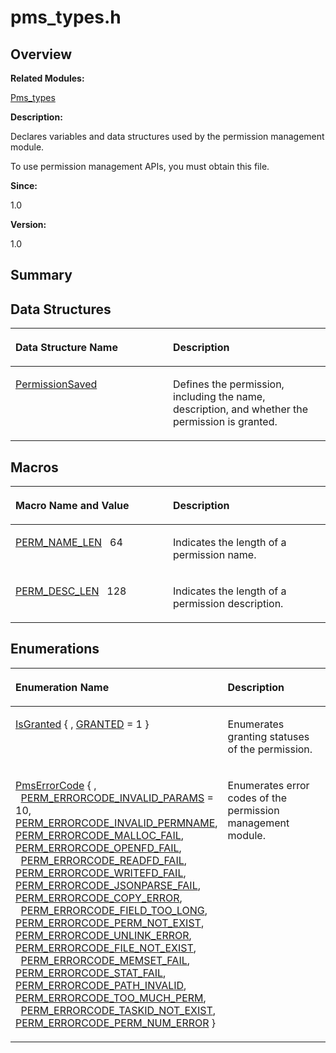 # pms\_types.h<a name="ZH-CN_TOPIC_0000001055678070"></a>

## **Overview**<a name="section1236350947093527"></a>

**Related Modules:**

[Pms\_types](Pms_types.md)

**Description:**

Declares variables and data structures used by the permission management module. 

To use permission management APIs, you must obtain this file.

**Since:**

1.0

**Version:**

1.0

## **Summary**<a name="section1546724390093527"></a>

## Data Structures<a name="nested-classes"></a>

<a name="table350574825093527"></a>
<table><thead align="left"><tr id="row702535414093527"><th class="cellrowborder" valign="top" width="50%" id="mcps1.1.3.1.1"><p id="p720409678093527"><a name="p720409678093527"></a><a name="p720409678093527"></a>Data Structure Name</p>
</th>
<th class="cellrowborder" valign="top" width="50%" id="mcps1.1.3.1.2"><p id="p2023480408093527"><a name="p2023480408093527"></a><a name="p2023480408093527"></a>Description</p>
</th>
</tr>
</thead>
<tbody><tr id="row2034304921093527"><td class="cellrowborder" valign="top" width="50%" headers="mcps1.1.3.1.1 "><p id="p842748810093527"><a name="p842748810093527"></a><a name="p842748810093527"></a><a href="PermissionSaved.md">PermissionSaved</a></p>
</td>
<td class="cellrowborder" valign="top" width="50%" headers="mcps1.1.3.1.2 "><p id="p413714665093527"><a name="p413714665093527"></a><a name="p413714665093527"></a>Defines the permission, including the name, description, and whether the permission is granted. </p>
</td>
</tr>
</tbody>
</table>

## Macros<a name="define-members"></a>

<a name="table129617218093527"></a>
<table><thead align="left"><tr id="row836853167093527"><th class="cellrowborder" valign="top" width="50%" id="mcps1.1.3.1.1"><p id="p1790181627093527"><a name="p1790181627093527"></a><a name="p1790181627093527"></a>Macro Name and Value</p>
</th>
<th class="cellrowborder" valign="top" width="50%" id="mcps1.1.3.1.2"><p id="p758291946093527"><a name="p758291946093527"></a><a name="p758291946093527"></a>Description</p>
</th>
</tr>
</thead>
<tbody><tr id="row1708442184093527"><td class="cellrowborder" valign="top" width="50%" headers="mcps1.1.3.1.1 "><p id="p1683529383093527"><a name="p1683529383093527"></a><a name="p1683529383093527"></a><a href="Pms_types.md#ga1d7d82a3741ecedc4d993b523d95c0c8">PERM_NAME_LEN</a>&nbsp;&nbsp;&nbsp;64</p>
</td>
<td class="cellrowborder" valign="top" width="50%" headers="mcps1.1.3.1.2 "><p id="p998265675093527"><a name="p998265675093527"></a><a name="p998265675093527"></a>Indicates the length of a permission name. </p>
</td>
</tr>
<tr id="row73630451093527"><td class="cellrowborder" valign="top" width="50%" headers="mcps1.1.3.1.1 "><p id="p667508035093527"><a name="p667508035093527"></a><a name="p667508035093527"></a><a href="Pms_types.md#gafb859b51e2b9552103cf1ba665e8eb7a">PERM_DESC_LEN</a>&nbsp;&nbsp;&nbsp;128</p>
</td>
<td class="cellrowborder" valign="top" width="50%" headers="mcps1.1.3.1.2 "><p id="p1554880298093527"><a name="p1554880298093527"></a><a name="p1554880298093527"></a>Indicates the length of a permission description. </p>
</td>
</tr>
</tbody>
</table>

## Enumerations<a name="enum-members"></a>

<a name="table1269050344093527"></a>
<table><thead align="left"><tr id="row269746032093527"><th class="cellrowborder" valign="top" width="50%" id="mcps1.1.3.1.1"><p id="p1171308524093527"><a name="p1171308524093527"></a><a name="p1171308524093527"></a>Enumeration Name</p>
</th>
<th class="cellrowborder" valign="top" width="50%" id="mcps1.1.3.1.2"><p id="p970009374093527"><a name="p970009374093527"></a><a name="p970009374093527"></a>Description</p>
</th>
</tr>
</thead>
<tbody><tr id="row1253626721093527"><td class="cellrowborder" valign="top" width="50%" headers="mcps1.1.3.1.1 "><p id="p1976610256093527"><a name="p1976610256093527"></a><a name="p1976610256093527"></a><a href="Pms_types.md#ga56644f429963f015addb12e36e2344f7">IsGranted</a> { , <a href="Pms_types.md#gga56644f429963f015addb12e36e2344f7a440c8b08fdd77c2aa90283c06dbe465a">GRANTED</a> = 1 }</p>
</td>
<td class="cellrowborder" valign="top" width="50%" headers="mcps1.1.3.1.2 "><p id="p751862224093527"><a name="p751862224093527"></a><a name="p751862224093527"></a>Enumerates granting statuses of the permission. </p>
</td>
</tr>
<tr id="row1191491637093527"><td class="cellrowborder" valign="top" width="50%" headers="mcps1.1.3.1.1 "><p id="p2038426246093527"><a name="p2038426246093527"></a><a name="p2038426246093527"></a><a href="Pms_types.md#gacb79d7f5cd64c73479e0bdd9525265a8">PmsErrorCode</a> { , &nbsp;&nbsp;<a href="Pms_types.md#ggacb79d7f5cd64c73479e0bdd9525265a8ad3d70d0327fc60a9067f853bbe938fd4">PERM_ERRORCODE_INVALID_PARAMS</a> = 10, <a href="Pms_types.md#ggacb79d7f5cd64c73479e0bdd9525265a8ae6c8da1f46cf729021be0ee3ac28d506">PERM_ERRORCODE_INVALID_PERMNAME</a>, <a href="Pms_types.md#ggacb79d7f5cd64c73479e0bdd9525265a8a29ad932e0c9f71f287b0854635fbfdfc">PERM_ERRORCODE_MALLOC_FAIL</a>, <a href="Pms_types.md#ggacb79d7f5cd64c73479e0bdd9525265a8a93548eedb6a47d5240f04d9e7066ae42">PERM_ERRORCODE_OPENFD_FAIL</a>, &nbsp;&nbsp;<a href="Pms_types.md#ggacb79d7f5cd64c73479e0bdd9525265a8ad5bbbd7a5c1964a8e32f8cd910d1e1b1">PERM_ERRORCODE_READFD_FAIL</a>, <a href="Pms_types.md#ggacb79d7f5cd64c73479e0bdd9525265a8ac9f97daf3819939bec448a74633d76dd">PERM_ERRORCODE_WRITEFD_FAIL</a>, <a href="Pms_types.md#ggacb79d7f5cd64c73479e0bdd9525265a8a93871916c514e5e08b5e71668e78c5f9">PERM_ERRORCODE_JSONPARSE_FAIL</a>, <a href="Pms_types.md#ggacb79d7f5cd64c73479e0bdd9525265a8a21d2c3ca74a60578d909d7e3599d2329">PERM_ERRORCODE_COPY_ERROR</a>, &nbsp;&nbsp;<a href="Pms_types.md#ggacb79d7f5cd64c73479e0bdd9525265a8ab60b867e2cd8d6dad65fec5438bc9d8f">PERM_ERRORCODE_FIELD_TOO_LONG</a>, <a href="Pms_types.md#ggacb79d7f5cd64c73479e0bdd9525265a8ae50528fd433961afa3d384a296d7c1e1">PERM_ERRORCODE_PERM_NOT_EXIST</a>, <a href="Pms_types.md#ggacb79d7f5cd64c73479e0bdd9525265a8aee363de3178fe3be3d48c6b93a9ab0e2">PERM_ERRORCODE_UNLINK_ERROR</a>, <a href="Pms_types.md#ggacb79d7f5cd64c73479e0bdd9525265a8a09f77eaf46086239b3e72abfe8629d6d">PERM_ERRORCODE_FILE_NOT_EXIST</a>, &nbsp;&nbsp;<a href="Pms_types.md#ggacb79d7f5cd64c73479e0bdd9525265a8a2041efbb9d8c5dd30df4894ee7cc7b1e">PERM_ERRORCODE_MEMSET_FAIL</a>, <a href="Pms_types.md#ggacb79d7f5cd64c73479e0bdd9525265a8a62c441a20ff74358ff3400a60d11d2a2">PERM_ERRORCODE_STAT_FAIL</a>, <a href="Pms_types.md#ggacb79d7f5cd64c73479e0bdd9525265a8ae652b4433e08622981c7457b4ead9dd8">PERM_ERRORCODE_PATH_INVALID</a>, <a href="Pms_types.md#ggacb79d7f5cd64c73479e0bdd9525265a8a28397170788e73451c03bdacaf07bb09">PERM_ERRORCODE_TOO_MUCH_PERM</a>, &nbsp;&nbsp;<a href="Pms_types.md#ggacb79d7f5cd64c73479e0bdd9525265a8a20ce1cb092907845a84f138e45d06651">PERM_ERRORCODE_TASKID_NOT_EXIST</a>, <a href="Pms_types.md#ggacb79d7f5cd64c73479e0bdd9525265a8a2e7d34ab9f33c396cac29e094277fef5">PERM_ERRORCODE_PERM_NUM_ERROR</a> }</p>
</td>
<td class="cellrowborder" valign="top" width="50%" headers="mcps1.1.3.1.2 "><p id="p1144262719093527"><a name="p1144262719093527"></a><a name="p1144262719093527"></a>Enumerates error codes of the permission management module. </p>
</td>
</tr>
</tbody>
</table>

